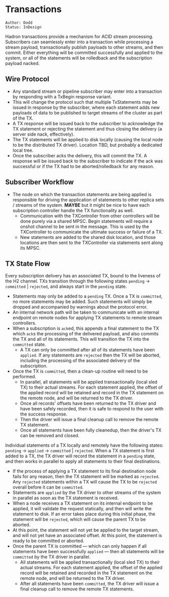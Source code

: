 # Transactions
```
Author: Dodd
Status: InDesign
```

Hadron transactions provide a mechanism for ACID stream processing. Subscribers can seamlessly enter into a transaction while processing a stream payload, transactionally publish payloads to other streams, and then commit. Either everything will be committed successfully and applied to the system, or all of the statements will be rolledback and the subscription payload nacked.

## Wire Protocol
- Any standard stream or pipeline subscriber may enter into a transaction by responding with a TxBegin response variant.
- This will change the protocol such that multiple TxStatements may be issued in response by the subscriber, where each statement adds new payloads of data to be published to target streams of the cluster as part of the TX.
- A TX response will be issued back to the subscriber to acknowledge the TX statement or rejecting the statement and thus closing the delivery (a server side nack, effectively).
- The TX statements will be applied to disk locally (causing the local node to be the distributed TX driver). Location TBD, but probably a dedicated local tree.
- Once the subscriber acks the delivery, this will commit the TX. A response will be issued back to the subscriber to indicate if the ack was successful or if the TX had to be aborted/rolledback for any reason.

## Subscriber Workflow
- The node on which the transaction statements are being applied is responsible for driving the application of statements to other replica sets / streams of the system.
    **MAYBE** but it might be nice to have each subscription controller handle the TX functionality as well.
    - Communication with the TXController from other controllers will be done purely via a shared MPSC. Begin statements will require a onshot channel to be sent in the message. This is used by the TXController to communicate the ultimate success or failure of a TX.
    - New statements are added to the shared disk location, and those locations are then sent to the TXController via statements sent along its MPSC.

## TX State Flow
Every subscription delivery has an associated TX, bound to the liveness of the H2 channel. TXs transition through the following states `pending` -> `committed` | `rejected`, and always start in the `pending` state.
- Statements may only be added to a `pending` TX. Once a TX is `committed`, no more statements may be added. Such statements will simply be dropped and accompanied by warnings about the protocol error.
- An internal network path will be taken to communicate with an internal endpoint on remote nodes for applying TX statements to remote stream controllers.
- When a subscription is `ack`ed, this appends a final statement to the TX which `ack`s the processing of the delivered payload, and also commits the TX and all of its statements. This will transition the TX into the `committed` state.
    - A TX can only be committed after all of its statements have been `applied`. If any statements are `rejected` then the TX will be aborted, including the processing of the associated delivery of the subscription.
- Once the TX is `committed`, then a clean-up routine will need to be performed.
    - In parallel, all statements will be applied transactionally (local sled TX) to their actual streams. For each statement applied, the offset of the applied record will be retained and record in the TX statement on the remote node, and will be returned to the TX driver.
    - Once all records' offsets have been returned to the TX driver and have been safely recorded, then it is safe to respond to the user with the success response.
    - Then the driver will issue a final cleanup call to remove the remote TX statement.
    - Once all statements have been fully cleanedup, then the driver's TX can be removed and closed.

Individual statements of a TX locally and remotely have the following states: `pending` -> `applied` -> `committed` | `rejected`. When a TX statement is first added to a TX, the TX driver will record the statement in a `pending` state, and then works in parallel to apply all statements to their final destinations.
- If the process of applying a TX statement to its final destination node fails for any reason, then the TX statement will be marked as `rejected`. Any `rejected` statements within a TX will cause the TX to be `rejected` overall before it can be `committed`.
- Statements are `applied` by the TX driver to other streams of the system in parallel as soon as the TX statement is received.
- When a node receives a TX statement on its internal endpoint to be applied, it will validate the request statically, and then will write the statement to disk. If an error takes place during this initial phase, the statement will be `rejected`, which will cause the parent TX to be aborted.
- At this point, the statement will not yet be applied to the target stream, and will not yet have an associated offset. At this point, the statement is ready to be committed or aborted.
- Once the parent TX is committed — which can only happen if all statements have been successfully `applied` — then all statements will be `committed` by the TX driver in parallel.
    - All statements will be applied transactionally (local sled TX) to their actual streams. For each statement applied, the offset of the applied record will be retained and recorded in the TX statement on the remote node, and will be returned to the TX driver.
    - After all statements have been `committed`, the TX driver will issue a final cleanup call to remove the remote TX statements.
